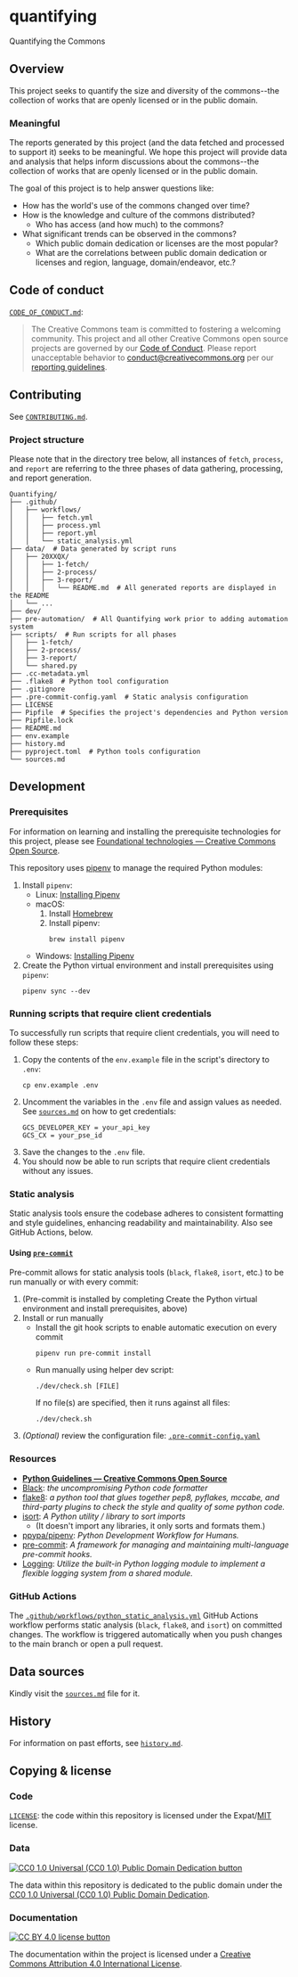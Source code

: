# quantifying

Quantifying the Commons


## Overview

This project seeks to quantify the size and diversity of the commons--the
collection of works that are openly licensed or in the public domain.


### Meaningful

The reports generated by this project (and the data fetched and processed to
support it) seeks to be meaningful. We hope this project will provide data and
analysis that helps inform discussions about the commons--the collection of
works that are openly licensed or in the public domain.

The goal of this project is to help answer questions like:
- How has the world's use of the commons changed over time?
- How is the knowledge and culture of the commons distributed?
  - Who has access (and how much) to the commons?
- What significant trends can be observed in the commons?
  - Which public domain dedication or licenses are the most popular?
  - What are the correlations between public domain dedication or licenses and
    region, language, domain/endeavor, etc.?


## Code of conduct

[`CODE_OF_CONDUCT.md`][org-coc]:
> The Creative Commons team is committed to fostering a welcoming community.
> This project and all other Creative Commons open source projects are governed
> by our [Code of Conduct][code_of_conduct]. Please report unacceptable
> behavior to [conduct@creativecommons.org](mailto:conduct@creativecommons.org)
> per our [reporting guidelines][reporting_guide].

[org-coc]: https://github.com/creativecommons/.github/blob/main/CODE_OF_CONDUCT.md
[code_of_conduct]: https://opensource.creativecommons.org/community/code-of-conduct/
[reporting_guide]: https://opensource.creativecommons.org/community/code-of-conduct/enforcement/


## Contributing

See [`CONTRIBUTING.md`][org-contrib].

[org-contrib]: https://github.com/creativecommons/.github/blob/main/CONTRIBUTING.md


### Project structure

Please note that in the directory tree below, all instances of `fetch`,
`process`, and `report` are referring to the three phases of data gathering,
processing, and report generation.

```
Quantifying/
├── .github/
│   ├── workflows/
│   │   ├── fetch.yml
│   │   ├── process.yml
│   │   ├── report.yml
│   │   └── static_analysis.yml
├── data/  # Data generated by script runs
│   ├── 20XXQX/
│   │   ├── 1-fetch/
│   │   ├── 2-process/
│   │   ├── 3-report/
│   │   │   └── README.md  # All generated reports are displayed in the README
│   └── ...
├── dev/
├── pre-automation/  # All Quantifying work prior to adding automation system
├── scripts/  # Run scripts for all phases
│   ├── 1-fetch/
│   ├── 2-process/
│   ├── 3-report/
│   └── shared.py
├── .cc-metadata.yml
├── .flake8  # Python tool configuration
├── .gitignore
├── .pre-commit-config.yaml  # Static analysis configuration
├── LICENSE
├── Pipfile  # Specifies the project's dependencies and Python version
├── Pipfile.lock
├── README.md
├── env.example
├── history.md
├── pyproject.toml  # Python tools configuration
└── sources.md
```


## Development


### Prerequisites

For information on learning and installing the prerequisite technologies for
this project, please see [Foundational technologies — Creative Commons Open
Source][found-tech].

This repository uses [pipenv][pipenvdocs] to manage the required Python
modules:
1. Install `pipenv`:
   - Linux: [Installing Pipenv][pipenvinstall]
   - macOS:
     1. Install [Homebrew][homebrew]
     2. Install pipenv:
        ```shell
        brew install pipenv
        ```
   - Windows: [Installing Pipenv][pipenvinstall]
2. Create the Python virtual environment and install prerequisites using
   `pipenv`:
    ```shell
    pipenv sync --dev
    ```

[found-tech]: https://opensource.creativecommons.org/contributing-code/foundational-tech/
[pipenvdocs]: https://pipenv.pypa.io/en/latest/
[pipenvinstall]: https://pipenv.pypa.io/en/latest/installation/
[homebrew]: https://brew.sh/


### Running scripts that require client credentials

To successfully run scripts that require client credentials, you will need to
follow these steps:
1. Copy the contents of the `env.example` file in the script's directory to
   `.env`:
    ```shell
    cp env.example .env
    ```
2. Uncomment the variables in the `.env` file and assign values as needed. See
   [`sources.md`](sources.md) on how to get credentials:
    ```
    GCS_DEVELOPER_KEY = your_api_key
    GCS_CX = your_pse_id
    ```
3. Save the changes to the `.env` file.
4. You should now be able to run scripts that require client credentials
   without any issues.


### Static analysis

Static analysis tools ensure the codebase adheres to consistent formatting and
style guidelines, enhancing readability and maintainability. Also see GitHub
Actions, below.


#### Using [`pre-commit`][pre-commit]

Pre-commit allows for static analysis tools (`black`, `flake8`, `isort`, etc.)
to be run manually or with every commit:

1. (Pre-commit is installed by completing Create the Python virtual environment
   and install prerequisites, above)
2. Install or run manually
   - Install the git hook scripts to enable automatic execution on every commit
       ```shell
       pipenv run pre-commit install
       ```
   - Run manually using helper dev script:
       ```shell
       ./dev/check.sh [FILE]
       ```
     If no file(s) are specified, then it runs against all files:
       ```shell
       ./dev/check.sh
       ```
3. _(Optional)_ review the configuration file:
   [`.pre-commit-config.yaml`](.pre-commit-config.yaml)

[pre-commit]: https://pre-commit.com/


### Resources

- **[Python Guidelines — Creative Commons Open Source][ccospyguide]**
- [Black][black]: _the uncompromising Python code formatter_
- [flake8][flake8]: _a python tool that glues together pep8, pyflakes, mccabe,
  and third-party plugins to check the style and quality of some python code._
- [isort][isort]: _A Python utility / library to sort imports_
  - (It doesn't import any libraries, it only sorts and formats them.)
- [ppypa/pipenv][pipenv]: _Python Development Workflow for Humans._
- [pre-commit][pre-commit]: _A framework for managing and maintaining
  multi-language pre-commit hooks._
- [Logging][logging]: _Utilize the built-in Python logging module to implement a flexible logging system from a shared module._

[ccospyguide]: https://opensource.creativecommons.org/contributing-code/python-guidelines/
[black]: https://github.com/psf/black
[flake8]: https://github.com/PyCQA/flake8
[isort]: https://pycqa.github.io/isort/
[pipenv]: https://github.com/pypa/pipenv
[pre-commit]: https://pre-commit.com/
[logging]: https://docs.python.org/3/library/logging.html


### GitHub Actions

The [`.github/workflows/python_static_analysis.yml`][workflow-static-analysis]
GitHub Actions workflow performs static analysis (`black`, `flake8`, and
`isort`) on committed changes. The workflow is triggered automatically when you
push changes to the main branch or open a pull request.

[workflow-static-analysis]: .github/workflows/static_analysis.yml


## Data sources

Kindly visit the [`sources.md`](sources.md) file for it.


## History

For information on past efforts, see [`history.md`](history.md).


## Copying & license


### Code

[`LICENSE`](LICENSE): the code within this repository is licensed under the
Expat/[MIT][mit] license.

[mit]: http://www.opensource.org/licenses/MIT "The MIT License | Open Source Initiative"


### Data

[![CC0 1.0 Universal (CC0 1.0) Public Domain Dedication
button][cc-zero-png]][cc-zero]

The data within this repository is dedicated to the public domain under the
[CC0 1.0 Universal (CC0 1.0) Public Domain Dedication][cc-zero].

[cc-zero-png]: https://licensebuttons.net/l/zero/1.0/88x31.png "CC0 1.0 Universal (CC0 1.0) Public Domain Dedication button"
[cc-zero]: https://creativecommons.org/publicdomain/zero/1.0/

### Documentation

[![CC BY 4.0 license button][cc-by-png]][cc-by]

The documentation within the project is licensed under a [Creative Commons
Attribution 4.0 International License][cc-by].

[cc-by-png]: https://licensebuttons.net/l/by/4.0/88x31.png#floatleft "CC BY 4.0 license button"
[cc-by]: https://creativecommons.org/licenses/by/4.0/ "Creative Commons Attribution 4.0 International License"
